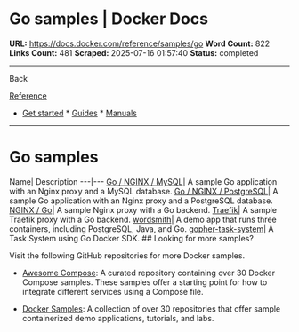 # Go samples | Docker Docs

**URL:** https://docs.docker.com/reference/samples/go
**Word Count:** 822
**Links Count:** 481
**Scraped:** 2025-07-16 01:57:40
**Status:** completed

---

Back

[Reference](https://docs.docker.com/reference/)

  * [Get started](https://docs.docker.com/get-started/)   * [Guides](https://docs.docker.com/guides/)   * [Manuals](https://docs.docker.com/manuals/)

* * *

# Go samples

Name| Description   ---|---   [Go / NGINX / MySQL](https://github.com/docker/awesome-compose/tree/master/nginx-golang-mysql)| A sample Go application with an Nginx proxy and a MySQL database.   [Go / NGINX / PostgreSQL](https://github.com/docker/awesome-compose/tree/master/nginx-golang-postgres)| A sample Go application with an Nginx proxy and a PostgreSQL database.   [NGINX / Go](https://github.com/docker/awesome-compose/tree/master/nginx-golang)| A sample Nginx proxy with a Go backend.   [Traefik](https://github.com/docker/awesome-compose/tree/master/traefik-golang)| A sample Traefik proxy with a Go backend.   [wordsmith](https://github.com/dockersamples/wordsmith)| A demo app that runs three containers, including PostgreSQL, Java, and Go.   [gopher-task-system](https://github.com/dockersamples/gopher-task-system)| A Task System using Go Docker SDK.      ## Looking for more samples?

Visit the following GitHub repositories for more Docker samples.

  * [Awesome Compose](https://github.com/docker/awesome-compose): A curated repository containing over 30 Docker Compose samples. These samples offer a starting point for how to integrate different services using a Compose file.

  * [Docker Samples](https://github.com/dockersamples?q=&type=all&language=&sort=stargazers): A collection of over 30 repositories that offer sample containerized demo applications, tutorials, and labs.